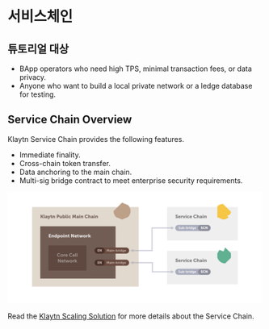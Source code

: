 # 서비스체인

## 튜토리얼 대상

- BApp operators who need high TPS, minimal transaction fees, or data privacy. 
- Anyone who want to build a local private network or a ledge database for testing.

## Service Chain Overview

Klaytn Service Chain provides the following features.

- Immediate finality. 
- Cross-chain token transfer.
- Data anchoring to the main chain.
- Multi-sig bridge contract to meet enterprise security requirements.

![](../../klaytn/images/sc_connection.png)

Read the [Klaytn Scaling Solution](../../klaytn/scaling-solutions.md) for more details about the Service Chain.
